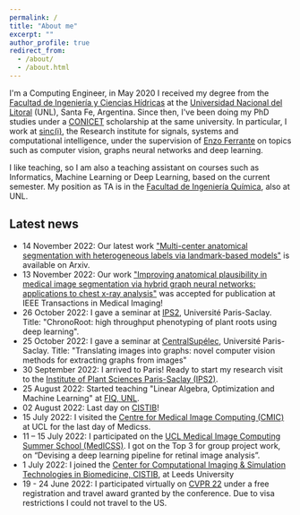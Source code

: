 ```yaml
---
permalink: /
title: "About me"
excerpt: ""
author_profile: true
redirect_from: 
  - /about/
  - /about.html
---
```


I'm a Computing Engineer, in May 2020 I received my degree from the [Facultad de Ingeniería y Ciencias Hídricas](http://fich.unl.edu.ar) at the [Universidad Nacional del Litoral](https://unl.edu.ar) (UNL), Santa Fe, Argentina. Since then, I've been doing my PhD studies under a [CONICET](https://www.conicet.gov.ar/) scholarship at the same university. In particular, I work at [sinc(i)](https://sinc.unl.edu.ar/), the Research institute for signals, systems and computational intelligence, under the supervision of [Enzo Ferrante](https://eferrante.github.io) on topics such as computer vision, graphs neural networks and deep learning.

I like teaching, so I am also a teaching assistant on courses such as Informatics, Machine Learning or Deep Learning, based on the current semester. My position as TA is in the [Facultad de Ingeniería Química](https://fiq.unl.edu.ar), also at UNL.

## **Latest news**

- 14 November 2022: Our latest work ["Multi-center anatomical segmentation with heterogeneous labels via landmark-based models"](https://arxiv.org/abs/2211.07395) is available on Arxiv.
- 13 November 2022: Our work ["Improving anatomical plausibility in medical image segmentation via hybrid graph neural networks: applications to chest x-ray analysis"](https://arxiv.org/abs/2203.10977) was accepted for publication at IEEE Transactions in Medical Imaging!
- 26 October 2022: I gave a seminar at [IPS2](https://ips2.u-psud.fr/fr/index.html), Université Paris-Saclay. Title: "ChronoRoot: high throughput phenotyping of plant roots using deep learning".
- 25 October 2022: I gave a seminar at [CentralSupélec](https://www.centralesupelec.fr/), Université Paris-Saclay. Title: "Translating images into graphs: novel computer vision methods for extracting graphs from images"
- 30 September 2022: I arrived to Paris! Ready to start my research visit to the [Institute of Plant Sciences Paris-Saclay (IPS2)](https://ips2.u-psud.fr/fr/index.html).
- 25 August 2022: Started teaching "Linear Algebra, Optimization and Machine Learning" at [FIQ, UNL](http://fich.unl.edu.ar).
- 02 August 2022: Last day on [CISTIB](https://www.cistib.org/)!
- 15 July 2022: I visited the [Centre for Medical Image Computing (CMIC)](https://www.ucl.ac.uk/medical-image-computing/) at UCL for the last day of Medicss.
- 11 – 15 July 2022: I participated on the [UCL Medical Image Computing Summer School (MedICSS)](https://medicss.cs.ucl.ac.uk/). I got on the Top 3 for group project work, on “Devising a deep learning pipeline for retinal image analysis”.
- 1 July 2022: I joined the [Center for Computational Imaging & Simulation Technologies in Biomedicine, CISTIB](https://www.cistib.org/), at Leeds University
- 19 - 24 June 2022: I participated virtually on [CVPR 22](https://cvpr2022.thecvf.com/) under a free registration and travel award granted by the conference. Due to visa restrictions I could not travel to the US.